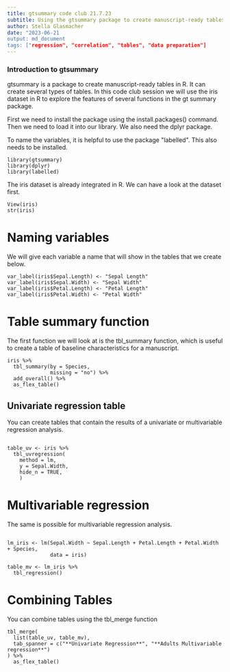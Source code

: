 ```yaml
---
title: gtsummary code club 21.7.23
subtitle: Using the gtsummary package to create manuscript-ready tables
author: Stella Glasmacher
date: "2023-06-21
output: md_document
tags: ["regression", "correlation", "tables", "data preparation"]
---
```


### Introduction to gtsummary
gtsummary is a package to create manuscript-ready tables in R. It can create several types of tables. 
In this code club session we will use the iris dataset in R to explore the features of several functions in the gt summary package.

First we need to install the package using the install.packages() command. Then we need to load it into our library. We also need the dplyr package. 

To name the variables, it is helpful to use the package "labelled". This also needs to be installed.

```{r, eval=FALSE} 
library(gtsummary)
library(dplyr)
library(labelled)
```

The iris dataset is already integrated in R. We can have a look at the dataset first.

```{r pressure, eval=FALSE}
View(iris)
str(iris)
```

# Naming variables
We will give each variable a name that will show in the tables that we create below.

```{r}
var_label(iris$Sepal.Length) <- "Sepal Length"
var_label(iris$Sepal.Width) <- "Sepal Width"
var_label(iris$Petal.Length) <- "Petal Length"
var_label(iris$Petal.Width) <- "Petal Width"
```

# Table summary function

The first function we will look at is the tbl_summary function, which is useful to create a table of baseline characteristics for a manuscript.

```{r, eval=FALSE}
iris %>%
  tbl_summary(by = Species,
              missing = "no") %>%
  add_overall() %>%
  as_flex_table()
```


## Univariate regression table
You can create tables that contain the results of a univariate or multivariable regression analysis. 

```{r}

table_uv <- iris %>%
  tbl_uvregression(
    method = lm,
    y = Sepal.Width,
    hide_n = TRUE,
    )

```

# Multivariable regression

The same is possible for multivariable regression analysis. 

```{r}

lm_iris <- lm(Sepal.Width ~ Sepal.Length + Petal.Length + Petal.Width + Species,
              data = iris)

table_mv <- lm_iris %>% 
  tbl_regression()

```

# Combining Tables

You can combine tables using the tbl_merge function

```{r}
tbl_merge(
  list(table_uv, table_mv),
  tab_spanner = c("**Univariate Regression**", "**Adults Multivariable regression**")
) %>%
  as_flex_table()
```

